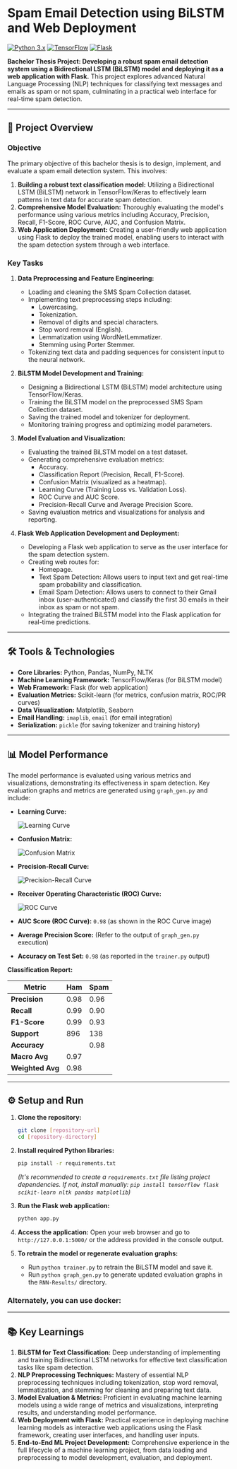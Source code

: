 
# Spam Email Detection using BiLSTM and Web Deployment

[![Python 3.x](https://img.shields.io/badge/Python-3.x-blue)](https://www.python.org/)
[![TensorFlow](https://img.shields.io/badge/TensorFlow-2.x-orange)](https://www.tensorflow.org/)
[![Flask](https://img.shields.io/badge/Flask-2.x-green)](https://flask.palletsprojects.com/en/2.x/)

**Bachelor Thesis Project: Developing a robust spam email detection system using a Bidirectional LSTM (BiLSTM) model and deploying it as a web application with Flask.** This project explores advanced Natural Language Processing (NLP) techniques for classifying text messages and emails as spam or not spam, culminating in a practical web interface for real-time spam detection.

---

## 🎯 Project Overview

### **Objective**

The primary objective of this bachelor thesis is to design, implement, and evaluate a spam email detection system. This involves:

1.  **Building a robust text classification model:** Utilizing a Bidirectional LSTM (BiLSTM) network in TensorFlow/Keras to effectively learn patterns in text data for accurate spam detection.
2.  **Comprehensive Model Evaluation:** Thoroughly evaluating the model's performance using various metrics including Accuracy, Precision, Recall, F1-Score, ROC Curve, AUC, and Confusion Matrix.
3.  **Web Application Deployment:** Creating a user-friendly web application using Flask to deploy the trained model, enabling users to interact with the spam detection system through a web interface.

### **Key Tasks**

1.  **Data Preprocessing and Feature Engineering:**
    *   Loading and cleaning the SMS Spam Collection dataset.
    *   Implementing text preprocessing steps including:
        *   Lowercasing.
        *   Tokenization.
        *   Removal of digits and special characters.
        *   Stop word removal (English).
        *   Lemmatization using WordNetLemmatizer.
        *   Stemming using Porter Stemmer.
    *   Tokenizing text data and padding sequences for consistent input to the neural network.

2.  **BiLSTM Model Development and Training:**
    *   Designing a Bidirectional LSTM (BiLSTM) model architecture using TensorFlow/Keras.
    *   Training the BiLSTM model on the preprocessed SMS Spam Collection dataset.
    *   Saving the trained model and tokenizer for deployment.
    *   Monitoring training progress and optimizing model parameters.

3.  **Model Evaluation and Visualization:**
    *   Evaluating the trained BiLSTM model on a test dataset.
    *   Generating comprehensive evaluation metrics:
        *   Accuracy.
        *   Classification Report (Precision, Recall, F1-Score).
        *   Confusion Matrix (visualized as a heatmap).
        *   Learning Curve (Training Loss vs. Validation Loss).
        *   ROC Curve and AUC Score.
        *   Precision-Recall Curve and Average Precision Score.
    *   Saving evaluation metrics and visualizations for analysis and reporting.

4.  **Flask Web Application Development and Deployment:**
    *   Developing a Flask web application to serve as the user interface for the spam detection system.
    *   Creating web routes for:
        *   Homepage.
        *   Text Spam Detection: Allows users to input text and get real-time spam probability and classification.
        *   Email Spam Detection: Allows users to connect to their Gmail inbox (user-authenticated) and classify the first 30 emails in their inbox as spam or not spam.
    *   Integrating the trained BiLSTM model into the Flask application for real-time predictions.

---

## 🛠️ Tools & Technologies

*   **Core Libraries:** Python, Pandas, NumPy, NLTK
*   **Machine Learning Framework:** TensorFlow/Keras (for BiLSTM model)
*   **Web Framework:** Flask (for web application)
*   **Evaluation Metrics:** Scikit-learn (for metrics, confusion matrix, ROC/PR curves)
*   **Data Visualization:** Matplotlib, Seaborn
*   **Email Handling:** `imaplib`, `email` (for email integration)
*   **Serialization:** `pickle` (for saving tokenizer and training history)

---

## 📊 Model Performance

The model performance is evaluated using various metrics and visualizations, demonstrating its effectiveness in spam detection. Key evaluation graphs and metrics are generated using `graph_gen.py` and include:

*   **Learning Curve:**

    ![Learning Curve](RNN-Results/learning_curve.png)

*   **Confusion Matrix:**

    ![Confusion Matrix](RNN-Results/confusion_matrix.png)

*   **Precision-Recall Curve:**

    ![Precision-Recall Curve](RNN-Results/precision_recall_curve.png)

*   **Receiver Operating Characteristic (ROC) Curve:**

    ![ROC Curve](RNN-Results/roc_curve.png)

*   **AUC Score (ROC Curve):**  `0.98` (as shown in the ROC Curve image)
*   **Average Precision Score:** (Refer to the output of `graph_gen.py` execution)
*   **Accuracy on Test Set:** `0.98` (as reported in the `trainer.py` output)

**Classification Report:**

| Metric        | Ham   | Spam  |
|---------------|-------|-------|
| **Precision** | 0.98  | 0.96  |
| **Recall**    | 0.99  | 0.90  |
| **F1-Score**  | 0.99  | 0.93  |
| **Support**   | 896   | 138   |
| **Accuracy**  |       | 0.98  |
| **Macro Avg** | 0.97  |       |
| **Weighted Avg**| 0.98  |       |

---

## ⚙️ Setup and Run

1.  **Clone the repository:**
    ```bash
    git clone [repository-url]
    cd [repository-directory]
    ```

2.  **Install required Python libraries:**
    ```bash
    pip install -r requirements.txt
    ```
    *(It's recommended to create a `requirements.txt` file listing project dependencies. If not, install manually: `pip install tensorflow flask scikit-learn nltk pandas matplotlib`)*

3.  **Run the Flask web application:**
    ```bash
    python app.py
    ```

4.  **Access the application:** Open your web browser and go to `http://127.0.0.1:5000/` or the address provided in the console output.

5.  **To retrain the model or regenerate evaluation graphs:**
    *   Run `python trainer.py` to retrain the BiLSTM model and save it.
    *   Run `python graph_gen.py` to generate updated evaluation graphs in the `RNN-Results/` directory.

### Alternately, you can use docker:

---

## 📚 Key Learnings

1.  **BiLSTM for Text Classification:** Deep understanding of implementing and training Bidirectional LSTM networks for effective text classification tasks like spam detection.
2.  **NLP Preprocessing Techniques:** Mastery of essential NLP preprocessing techniques including tokenization, stop word removal, lemmatization, and stemming for cleaning and preparing text data.
3.  **Model Evaluation & Metrics:** Proficient in evaluating machine learning models using a wide range of metrics and visualizations, interpreting results, and understanding model performance.
4.  **Web Deployment with Flask:** Practical experience in deploying machine learning models as interactive web applications using the Flask framework, creating user interfaces, and handling user inputs.
5.  **End-to-End ML Project Development:** Comprehensive experience in the full lifecycle of a machine learning project, from data loading and preprocessing to model development, evaluation, and deployment.
